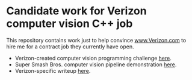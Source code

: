# Candidate work for Verizon computer vision C++ job

This repository contains work just to help convince www.Verizon.com to hire me for a contract job they currently have open.

- Verizon-created computer vision programming challenge [here](challenge/challenge.md).
- Super Smash Bros. computer vision pipeline demonstration [here](demo.md).
- Verizon-specific writeup [here](verizon.md).
